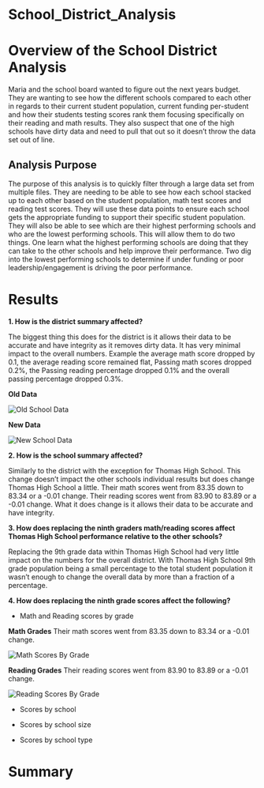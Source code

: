# School_District_Analysis
# Overview of the School District Analysis

Maria and the school board wanted to figure out the next years budget. They are wanting to see how the different schools compared to each other in regards to their current student population, current funding per-student and how their students testing scores rank them focusing specifically on their reading and math results. They also suspect that one of the high schools have dirty data and need to pull that out so it doesn’t throw the data set out of line.

## Analysis Purpose

The purpose of this analysis is to quickly filter through a large data set from multiple files. They are needing to be able to see how each school stacked up to each other based on the student population, math test scores and reading test scores. They will use these data points to ensure each school gets the appropriate funding to support their specific student population. They will also be able to see which are their highest performing schools and who are the lowest performing schools. This will allow them to do two things. One learn what the highest performing schools are doing that they can take to the other schools and help improve their performance. Two dig into the lowest performing schools to determine if under funding or poor leadership/engagement is driving the poor performance.

# Results

**1. How is the district summary affected?**

The biggest thing this does for the district is it allows their data to be accurate and have integrity as it removes dirty data. It has very minimal impact to the overall numbers. Example the average math score dropped by 0.1, the average reading score remained flat, Passing math scores dropped 0.2%, the Passing reading percentage dropped 0.1% and the overall passing percentage dropped 0.3%.

**Old Data**

![Old School Data](https://user-images.githubusercontent.com/101777677/163691927-02246da9-e847-4679-932b-82e9366a7778.JPG)

**New Data**

![New School Data](https://user-images.githubusercontent.com/101777677/163691938-e39abd5d-a7b2-454d-849c-ff8a11de4357.JPG)

**2. How is the school summary affected?**

Similarly to the district with the exception for Thomas High School. This change doesn’t impact the other schools individual results but does change Thomas High School a little. Their math scores went from 83.35 down to 83.34 or a -0.01 change. Their reading scores went from 83.90 to 83.89 or a -0.01 change. What it does change is it allows their data to be accurate and have integrity.

**3. How does replacing the ninth graders math/reading scores affect Thomas High School performance relative to the other schools?**

Replacing the 9th grade data within Thomas High School had very little impact on the numbers for the overall district. With Thomas High School 9th grade population being a small percentage to the total student population it wasn’t enough to change the overall data by more than a fraction of a percentage. 

**4. How does replacing the ninth grade scores affect the following?**

  - Math and Reading scores by grade

**Math Grades**
Their math scores went from 83.35 down to 83.34 or a -0.01 change. 

![Math Scores By Grade](https://user-images.githubusercontent.com/101777677/163692354-5338f3c9-8d92-4f3e-89ac-ddc5e7160eae.JPG)

**Reading Grades**
Their reading scores went from 83.90 to 83.89 or a -0.01 change.

![Reading Scores By Grade](https://user-images.githubusercontent.com/101777677/163692366-1b76766d-2d39-4bc8-ae56-3de4ee8f9101.JPG)

  - Scores by school

  - Scores by school size

  - Scores by school type

# Summary
